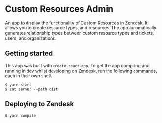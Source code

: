 # Custom Resources Admin

An app to display the functionality of Custom Resources in Zendesk. It allows you to create resource types, and resources. The app automatically generates relationship types between custom resource types and tickets, users, and organizations.

## Getting started

This app was built with `create-react-app`. To get the app compiling and running in dev whilst developing on Zendesk, run the following commands, each in their own shell.

```
$ yarn start
$ zat server --path dist
```

## Deploying to Zendesk

```
$ yarn compile
```